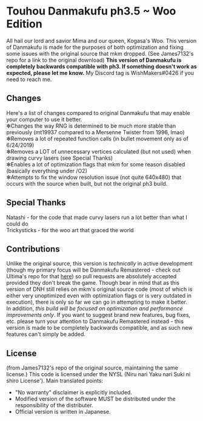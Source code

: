
# Touhou Danmakufu ph3.5 ~ Woo Edition

All hail our lord and savior Mima and our queen, Kogasa's Woo.
This version of Danmakufu is made for the purposes of both optimization and fixing some issues with the original source that mkm dropped.  (See James7132's repo for a link to the original download)
<b>This version of Danmakufu is completely backwards compatible with ph3.  If something doesn't work as expected, please let me know.</b>  My Discord tag is WishMakers#0426 if you need to reach me.

## Changes

Here's a list of changes compared to original Danmakufu that may enable your computer to use it better.
</br>✻Changes the way RNG is determined to be much more stable than previously (mt19937 compared to a Mersenne Twister from 1996, lmao)
</br>✻Removes a lot of repeated function calls (in bullet movement only as of 6/24/2019)
</br>✻Removes a LOT of unnecessary vertices calculated (but not used) when drawing curvy lasers (see Special Thanks)
</br>✻Enables a lot of optimization flags that mkm for some reason disabled (basically everything under /O2)
</br>✻Attempts to fix the window resolution issue (not quite 640x480) that occurs with the source when built, but not the original ph3 build.

## Special Thanks

Natashi - for the code that made curvy lasers run a lot better than what I could do</br>
Trickysticks - for the woo art that graced the world

## Contributions
Unlike the original source, this version is *technically* in active development (though my primary focus will be Danmakufu Remastered - check out Ultima's repo for that <a href=https://github.com/ultimaomega/touhoudanmakufuremastered>here</a>) so pull requests are absolutely accepted provided they don't break the game.  Though bear in mind that as this version of DNH still relies on mkm's original source code (most of which is either very unoptimized even with optimization flags or is very outdated in execution), there is only so far we can go in attempting to make it better. </br> In addition, *this build will be focused on optimization and performance improvements only*.  If you want to suggest brand new features, bug fixes, etc. please turn your attention to Danmakufu Remastered instead - this version is made to be completely backwards compatible, and as such new features can't simply be added.

## License

(from James7132's repo of the original source, maintaining the same license.)
This code is licensed under the NYSL (Niru nari Yaku nari Suki ni shiro License'). 
Main translated points:

 * "No warranty" disclaimer is explicitly included.
 * Modified version of the software MUST be distributed under the responsibility of the distributer.
 * Official version is written in Japanese.
